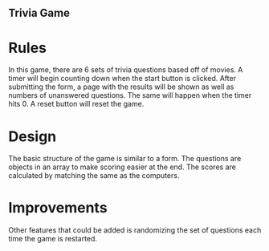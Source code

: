 ## Trivia Game

# Rules
In this game, there are 6 sets of trivia questions based off of movies. A timer will begin counting down when the start button is clicked. After submitting the form, a page with the results will be shown as well as numbers of unanswered questions. The same will happen when the timer hits 0. A reset button will reset the game.

# Design
The basic structure of the game is similar to a form. The questions are objects in an array to make scoring easier at the end. The scores are calculated by matching the same as the computers.

# Improvements
Other features that could be added is randomizing the set of questions each time the game is restarted.